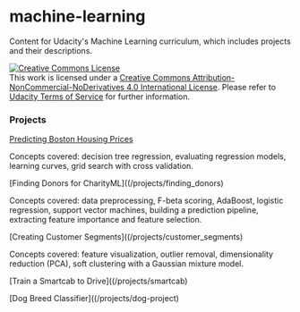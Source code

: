 # machine-learning
Content for Udacity's Machine Learning curriculum, which includes projects and their descriptions.

<a rel="license" href="http://creativecommons.org/licenses/by-nc-nd/4.0/"><img alt="Creative Commons License" style="border-width:0" src="https://i.creativecommons.org/l/by-nc-nd/4.0/88x31.png" /></a><br />This work is licensed under a <a rel="license" href="http://creativecommons.org/licenses/by-nc-nd/4.0/">Creative Commons Attribution-NonCommercial-NoDerivatives 4.0 International License</a>. Please refer to [Udacity Terms of Service](https://www.udacity.com/legal) for further information.


### Projects

[Predicting Boston Housing Prices](/projects/boston_housing)

Concepts covered: decision tree regression, evaluating regression models, learning curves, grid search with cross validation.

[Finding Donors for CharityML]((/projects/finding_donors)

Concepts covered: data preprocessing, F-beta scoring, AdaBoost, logistic regression, support vector machines, building a prediction pipeline, extracting feature importance and feature selection.

[Creating Customer Segments]((/projects/customer_segments)

Concepts covered: feature visualization, outlier removal, dimensionality reduction (PCA), soft clustering with a Gaussian mixture model.


[Train a Smartcab to Drive]((/projects/smartcab)

[Dog Breed Classifier]((/projects/dog-project)
